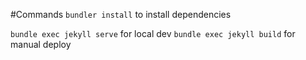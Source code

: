 #Commands
`bundler install` to install dependencies

`bundle exec jekyll serve` for local dev
`bundle exec jekyll build` for manual deploy